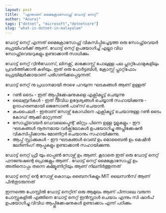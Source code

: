 ```yaml
---
layout: post
title:  "എന്താണ് മൈക്രോസോഫ്റ്റ് ഡോട്ട് നെറ്റ്"
author: "Anuraj"
tags: ["dotnet", "microsoft","dotnetcore"]
slug: "what-is-dotnet-in-malayalam"
---
```

ഡോട്ട് നെറ്റ് എന്നത് മൈക്രോസോഫ്റ്റ് വികസിപ്പിച്ചെടുത്ത ഒരു സോഫ്റ്റ്‌വെയർ ഫ്രെയിംവർക്ക് ആണ്. ഡോട്ട് നെറ്റ് ഉപയോഗിച്ച് എല്ലാ വിധ സോഫ്റ്റ്‌വെയറുകളും ഉണ്ടാക്കാൻ സാധിക്കും 

ഡോട്ട് നെറ്റ് റ്വിൻഡോസ്, ലിനക്സ്, മാക്കോസ്സ് പോലുള്ള പല പ്ലാറ്റ്ഫോമുകളിലും പ്രവർത്തിക്കാൻ കഴിയും. ഇത് ഒരു പോർട്ടബിൾ, ക്രോസ്സ്  പ്ലാറ്റ്‌ഫോം ഫ്രെയിമ്വർക്കായാണ് പരിഗണിക്കപ്പെടുന്നത്.

ഡോട്ട് നെറ്റ് നു പ്രധാനമായി താഴെ പറയുന്ന ഘടകങ്ങൾ ആണ് ഉള്ളത് 

* റൺ ടൈം - ഇത് ആപ്പ്ലിക്കേഷനുകളെ എക്സിക്യൂട്ട് ചെയുന്നു 
* ലൈബ്രറികൾ - ഇത് വിവിധ ഉദ്ദേശ്യങ്ങൾ ചെയ്യാൻ സഹായിക്കുന്നു - ഉദാഹരണമായി ജെസോൺ പാഴ്‌സ് ചെയാൻ.
* കംപൈലർ - ഇതാണ് സോഴ്സ് കോഡിനെ എക്സിക്യൂട്ട് ചെയാനുള്ള റൺ ടൈം കോഡ് ആക്കി മാറ്റുന്നത് 
* സോഫ്റ്റ്‌വെയർ ഡെവലെപ്മെന്റ് കിറ്റും പിന്നെ ഉള്ള ടൂളുകളും - ഈ ഘടകങ്ങൾ നൂതനമായ വർക്ഫ്‌ലോകൾ ഉപയോഗിച്ചു അപ്ലിക്കേഷൻ വികസിപ്പിക്കാനും മോണിറ്റർ ചെയാനും സഹായിക്കുന്നു.
* ആപ്പ് സ്റ്റാക്കുകൾ - ഈ ഘടകങ്ങൾ വെബ് ഉം മൊബൈൽ ഉം മെഷീൻ ലേർണിംഗ് ആപ്പുകളും ഉണ്ടാക്കാൻ സഹായിക്കുന്നു.

ഡോട്ട് നെറ്റ് ഫ്രീ യും ഓപ്പൺ സോഴ്സ് ഉം ആണ്. കൂടാതെ ഇത് ഒരു ഡോട്ട് നെറ്റ് ഫൗണ്ടേഷന്റെ പ്രൊജക്റ്റും ആണ് . ഡോട്ട് നെറ്റ് മൈക്രോസോഫ്റ്റ് ഉം അതിനൊപ്പം തന്നെ കമ്മ്യൂണിറ്റിയും ആണ്  നിലനിർത്തുന്നത് 

ഡോട്ട് നെറ്റ് ന്റെ സോഴ്സ് കൊഡും ബൈനറികളും MIT ലൈസൻസ് ആണ് പിൻതുടരുന്നത് 

ഇന്നത്തെ പോസ്റ്റിൽ ഡോട്ട് നെറ്റിന് ഒരു ആമുഖം ആണ് പിന്നാലെ വരുന്ന പോസ്റ്റുകളിൽ എങ്ങിനെ ഡോട്ട് നെറ്റ് ഇൻസ്റ്റാൾ ചെയാം എന്നും സി ഷാർപ് ഉപയോഗിച്ചു വിവിധ ആപ്പ്ലിക്കേഷനുകൾ ഉണ്ടാക്കാം എന്ന് പഠിക്കും 